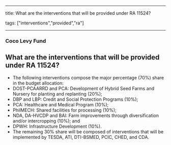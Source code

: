 
---

title: What are the interventions that will be provided under RA 11524?

tags: ["interventions","provided","ra"]

---

### Coco Levy Fund

## What are the interventions that will be provided under RA 11524?


 - The following interventions compose the major percentage (70%) share in the budget allocation: 
 - DOST-PCAARRD and PCA: Development of Hybrid Seed Farms and Nursery for planting and replanting (20%);
 - DBP and LBP: Credit and Social Protection Programs (10%);
 - PCA: Healthcare and Medical Program (10%);
 - PhilMECH: Shared facilities for processing (10%);
 - NDA, DA-HVCDP and BAI: Farm improvements through diversification and/or intercropping (10%); and
 - DPWH: Infrastructure Development (10%).
 - The remaining 30% share will be composed of interventions that will be implemented by TESDA, ATI, DTI-BSMED, PCIC, CHED, and CDA.
